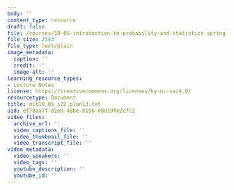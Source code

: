 ```yaml
---
body: ''
content_type: resource
draft: false
file: /courses/18-05-introduction-to-probability-and-statistics-spring-2022/mit18_05_s22_plan13.txt
file_size: 2543
file_type: text/plain
image_metadata:
  caption: ''
  credit: ''
  image-alt: ''
learning_resource_types:
- Lecture Notes
license: https://creativecommons.org/licenses/by-nc-sa/4.0/
resourcetype: Document
title: mit18_05_s22_plan13.txt
uid: ef78aa7f-d1e0-48be-8156-d8d19fe2efc2
video_files:
  archive_url: ''
  video_captions_file: ''
  video_thumbnail_file: ''
  video_transcript_file: ''
video_metadata:
  video_speakers: ''
  video_tags: ''
  youtube_description: ''
  youtube_id: ''
---
```

